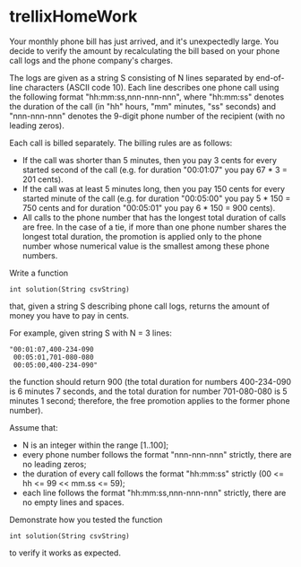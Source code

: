 # trellixHomeWork

Your monthly phone bill has just arrived, and it's unexpectedly large. You decide to verify the amount by recalculating the bill based on your phone call logs and the phone company's charges.

The logs are given as a string S consisting of N lines separated by end-of-line characters (ASCII code 10). Each line describes one phone call using the following format "hh:mm:ss,nnn-nnn-nnn", where "hh:mm:ss" denotes the duration of the call (in "hh" hours, "mm" minutes, "ss" seconds) and "nnn-nnn-nnn" denotes the 9-digit phone number of the recipient (with no leading zeros).

Each call is billed separately. The billing rules are as follows:

- If the call was shorter than 5 minutes, then you pay 3 cents for every started second of the call (e.g. for duration "00:01:07" you pay 67 * 3 = 201 cents).
- If the call was at least 5 minutes long, then you pay 150 cents for every started minute of the call (e.g. for duration "00:05:00" you pay 5 * 150 = 750 cents and for duration "00:05:01" you pay 6 * 150 = 900 cents).
- All calls to the phone number that has the longest total duration of calls are free. In the case of a tie, if more than one phone number shares the longest total duration, the promotion is applied only to the phone number whose numerical value is the smallest among these phone numbers.

Write a function

	int solution(String csvString)

that, given a string S describing phone call logs, returns the amount of money you have to pay in cents.

For example, given string S with N = 3 lines:

	"00:01:07,400-234-090
	 00:05:01,701-080-080
	 00:05:00,400-234-090"
	 
the function should return 900 (the total duration for numbers 400-234-090 is 6 minutes 7 seconds, and the total duration for number 701-080-080 is 5 minutes 1 second; therefore, the free promotion applies to the former phone number).

Assume that:

- N is an integer within the range [1..100];
- every phone number follows the format "nnn-nnn-nnn" strictly, there are no leading zeros;
- the duration of every call follows the format "hh:mm:ss" strictly (00 <= hh <= 99 << mm.ss <= 59);
- each line follows the format "hh:mm:ss,nnn-nnn-nnn" strictly, there are no empty lines and spaces.

Demonstrate how you tested the function 

	int solution(String csvString) 

to verify it works as expected.

